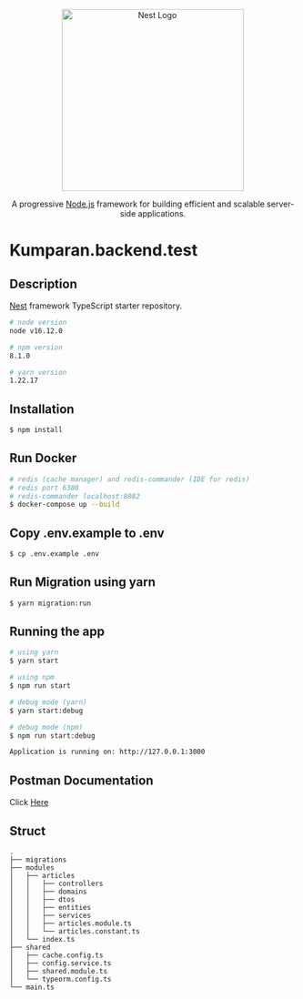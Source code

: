 <p align="center">
  <a href="http://nestjs.com/" target="blank"><img src="https://nestjs.com/img/logo_text.svg" width="320" alt="Nest Logo" /></a>
</p>

[circleci-image]: https://img.shields.io/circleci/build/github/nestjs/nest/master?token=abc123def456
[circleci-url]: https://circleci.com/gh/nestjs/nest

  <p align="center">A progressive <a href="http://nodejs.org" target="_blank">Node.js</a> framework for building efficient and scalable server-side applications.</p>

# Kumparan.backend.test

## Description

[Nest](https://github.com/nestjs/nest) framework TypeScript starter repository.

```bash
# node version
node v16.12.0

# npm version
8.1.0

# yarn version
1.22.17
```

## Installation

```bash
$ npm install
```

## Run Docker
```bash
# redis (cache manager) and redis-commander (IDE for redis)
# redis port 6380
# redis-commander localhost:8082
$ docker-compose up --build
```

## Copy .env.example to .env
```bash
$ cp .env.example .env
```

## Run Migration using yarn
```bash
$ yarn migration:run
```

## Running the app
```bash
# using yarn
$ yarn start

# using npm
$ npm run start

# debug mode (yarn)
$ yarn start:debug

# debug mode (npm)
$ npm run start:debug
```

```bash
Application is running on: http://127.0.0.1:3000
```


## Postman Documentation
Click [Here](https://www.postman.com/solar-rocket-835799/workspace/kumparan-test/documentation/3098523-f2ca6d63-cdac-464d-95cb-32f9c907413b)

## Struct
```
.
├── migrations
├── modules
│   ├── articles
│   │   ├── controllers
│   │   ├── domains
│   │   ├── dtos
│   │   ├── entities
│   │   ├── services
│   │   ├── articles.module.ts
│   │   └── articles.constant.ts
│   └── index.ts
├── shared
│   ├── cache.config.ts
│   ├── config.service.ts
│   ├── shared.module.ts
│   └── typeorm.config.ts
└── main.ts
```
